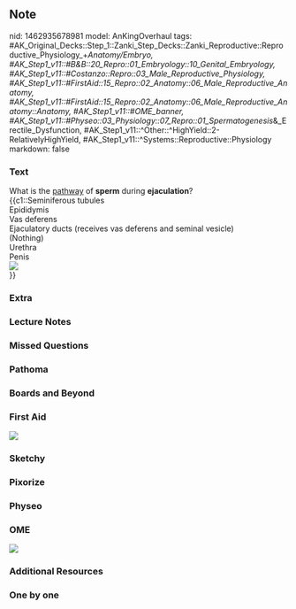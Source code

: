 ## Note
nid: 1462935678981
model: AnKingOverhaul
tags: #AK_Original_Decks::Step_1::Zanki_Step_Decks::Zanki_Reproductive::Reproductive_Physiology_+_Anatomy/Embryo, #AK_Step1_v11::#B&B::20_Repro::01_Embryology::10_Genital_Embryology, #AK_Step1_v11::#Costanzo::Repro::03_Male_Reproductive_Physiology, #AK_Step1_v11::#FirstAid::15_Repro::02_Anatomy::06_Male_Reproductive_Anatomy, #AK_Step1_v11::#FirstAid::15_Repro::02_Anatomy::06_Male_Reproductive_Anatomy::Anatomy, #AK_Step1_v11::#OME_banner, #AK_Step1_v11::#Physeo::03_Physiology::07_Repro::01_Spermatogenesis_&_Erectile_Dysfunction, #AK_Step1_v11::^Other::^HighYield::2-RelativelyHighYield, #AK_Step1_v11::^Systems::Reproductive::Physiology
markdown: false

### Text
<div>
  What is the <u>pathway</u> of <b>sperm</b> during
  <b>ejaculation</b>?
</div>
<div>
  {{c1::Seminiferous tubules
  <div>
    Epididymis
  </div>
  <div>
    Vas deferens
  </div>
  <div>
    Ejaculatory ducts (receives vas deferens and seminal vesicle)
  </div>
  <div>
    (Nothing)
  </div>
  <div>
    Urethra
  </div>
  <div>
    Penis
  </div>
  <div><img src="paste-264874928111814.jpg"></div>}}
</div>

### Extra


### Lecture Notes


### Missed Questions


### Pathoma


### Boards and Beyond


### First Aid
<img src="tmp0mL8ah.png">

### Sketchy


### Pixorize


### Physeo


### OME
<div class="ome-widget">
  <a href="https://onlinemeded.org?ref=anki"><img src=
  "_OME_AnkiFlashcards_General_3.png"></a>
</div>

### Additional Resources


### One by one

